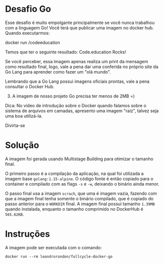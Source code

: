 # Desafio Go

Esse desafio é muito empolgante principalmente se você nunca trabalhou com a linguagem Go!
Você terá que publicar uma imagem no docker hub. Quando executarmos:

docker run <seu-user>/codeeducation

Temos que ter o seguinte resultado: Code.education Rocks!

Se você perceber, essa imagem apenas realiza um print da mensagem como resultado final, logo, vale a pena dar uma conferida no próprio site da Go Lang para aprender como fazer um "olá mundo".

Lembrando que a Go Lang possui imagens oficiais prontas, vale a pena consultar o Docker Hub.

3) A imagem de nosso projeto Go precisa ter menos de 2MB =)

Dica: No vídeo de introdução sobre o Docker quando falamos sobre o sistema de arquivos em camadas, apresento uma imagem "raiz", talvez seja uma boa utilizá-la.

Divirta-se

# Solução

A imagem foi gerada usando Multistage Building para otimizar o tamanho final.

O primeiro passo é a compilação da aplicação, na qual foi utilizada a imagem base `golang:1.15-alpine`. O código fonte é então copiado para o container e compilado com as flags `-s` e `-w`, deixando o binário ainda menor.

O passo final usa a imagem `scrach`, que uma é imagem vazia, fazendo com que a imagem final tenha somente o binário compilado, que é copiado do passo anterior para o `WORKDIR` final.
A imagem final possui tamanho `1.39MB` quando instalada, enquanto o tamanho comprimido no DockerHub é `565.62KB`.

# Instruções

A imagem pode ser executada com o comando:

```
docker run --rm leandrorondon/fullcycle-docker-go
```
